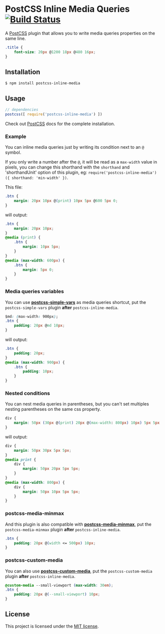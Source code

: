 # PostCSS Inline Media Queries [![Build Status](https://travis-ci.org/dimitrinicolas/postcss-inline-media.svg?branch=master)](https://travis-ci.org/dimitrinicolas/postcss-inline-media)

A [PostCSS](https://github.com/postcss/postcss) plugin that allows you to write
media queries properties on the same line.

```css
.title {
    font-size: 20px @1200 18px @480 16px;
}
```

## Installation

```console
$ npm install postcss-inline-media
```

## Usage

```js
// dependencies
postcss([ require('postcss-inline-media') ])
```

Check out [PostCSS](https://github.com/postcss/postcss) docs for the complete
installation.

### Example

You can inline media queries just by writing its condition next to an `@`
symbol.

If you only write a number after the `@`, it will be read as a `max-width` value
in pixels, you can change this shorthand with the `shorthand` and
'shorthandUnit' option of this plugin, eg:
`require('postcss-inline-media')({ shorthand: 'min-width' })`.

This file:

```css
.btn {
    margin: 20px 10px @(print) 10px 5px @600 5px 0;
}
```

will output:

```css
.btn {
    margin: 20px 10px;
}
@media (print) {
    .btn {
        margin: 10px 5px;
    }
}
@media (max-width: 600px) {
    .btn {
        margin: 5px 0;
    }
}
```

### Media queries variables

You can use
[**postcss-simple-vars**](https://github.com/postcss/postcss-simple-vars) as
media queries shortcut, put the `postcss-simple-vars` plugin **after**
`postcss-inline-media`.

```css
$md: (max-width: 900px);
.btn {
    padding: 20px @md 10px;
}
```

will output:

```css
.btn {
    padding: 20px;
}
@media (max-width: 900px) {
    .btn {
        padding: 10px;
    }
}
```

### Nested conditions

You can nest media queries in parentheses, but you can't set multiples nesting
parentheses on the same css property.

```css
div {
    margin: 50px (30px @(print) 20px @(max-width: 800px) 10px) 5px 5px;
}
```

will output:

```css
div {
    margin: 50px 30px 5px 5px;
}
@media print {
    div {
        margin: 50px 20px 5px 5px;
    }
}
@media (max-width: 800px) {
    div {
        margin: 50px 10px 5px 5px;
    }
}
```

### postcss-media-minmax

And this plugin is also compatible with
[**postcss-media-minmax**](https://github.com/postcss/postcss-media-minmax), put
the `postcss-media-minmax` plugin **after** `postcss-inline-media`.

```css
.btn {
    padding: 20px @(width <= 500px) 10px;
}
```

### postcss-custom-media

You can also use
[**postcss-custom-media**](https://github.com/postcss/postcss-custom-media), put
the `postcss-custom-media` plugin **after** `postcss-inline-media`.

```css
@custom-media --small-viewport (max-width: 30em);
.btn {
    padding: 20px @(--small-viewport) 10px;
}
```

## License

This project is licensed under the [MIT license](LICENSE).
